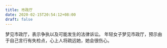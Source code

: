 ```yaml
---
title: 市政厅
date: 2020-02-15T20:54:12+08:00
draft: false
---
```


梦见市政厅，表示争执以及可能发生的法律诉讼。
年轻女子梦见市政厅，预示由于自己言行有失检点，心上人将疏远她，她会很伤心。
